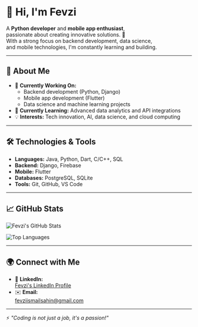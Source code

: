 # 👋 Hi, I'm Fevzi

A **Python developer** and **mobile app enthusiast**,  
passionate about creating innovative solutions. 🎯  
With a strong focus on backend development, data science,  
and mobile technologies, I'm constantly learning and building.

---

## 🚀 About Me

- 🔭 **Currently Working On:**  
  - Backend development (Python, Django)  
  - Mobile app development (Flutter)  
  - Data science and machine learning projects  
- 🌱 **Currently Learning:** Advanced data analytics and API integrations  
- 💡 **Interests:** Tech innovation, AI, data science, and cloud computing  

---

## 🛠️ Technologies & Tools

- **Languages:** Java, Python, Dart, C/C++, SQL  
- **Backend:** Django, Firebase  
- **Mobile:** Flutter  
- **Databases:** PostgreSQL, SQLite  
- **Tools:** Git, GitHub, VS Code  

---

## 📈 GitHub Stats

![Fevzi's GitHub Stats](https://github-readme-stats.vercel.app/api?username=fevziismailsahin&show_icons=true&theme=radical)

![Top Languages](https://github-readme-stats.vercel.app/api/top-langs/?username=fevziismailsahin&theme=radical&layout=donut)

---

## 🌍 Connect with Me

- 💼 **LinkedIn:**  
  [Fevzi's LinkedIn Profile](https://www.linkedin.com/in/fevzi-ismail-şahin-a5b37820b)  
- ✉️ **Email:**  
  [fevziismailsahin@gmail.com](mailto:fevziismailsahin@gmail.com)

---

⚡ *"Coding is not just a job, it's a passion!"*
